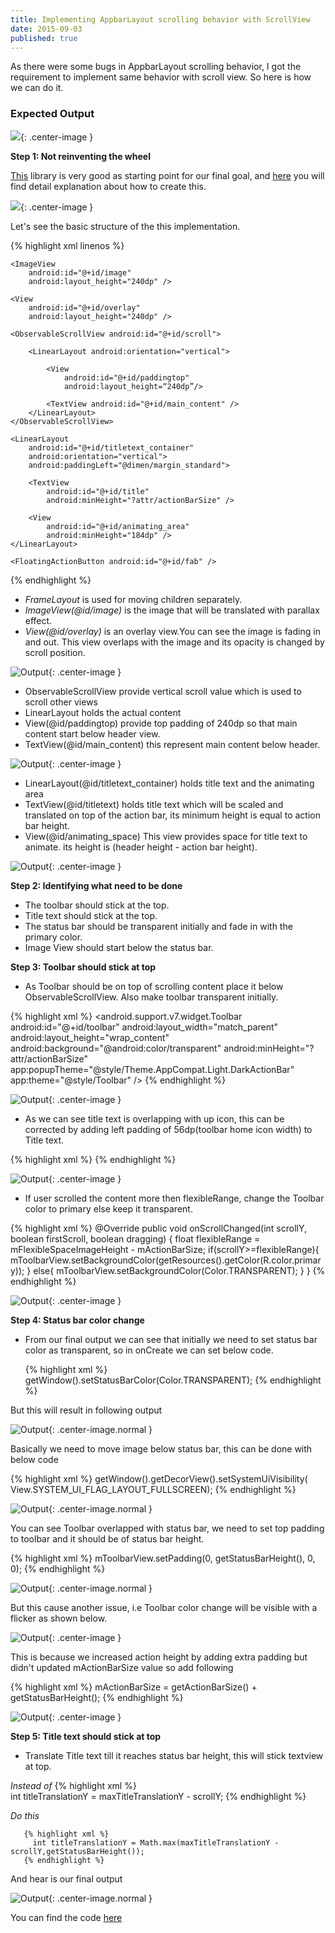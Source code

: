 ```yaml
---
title: Implementing AppbarLayout scrolling behavior with ScrollView
date: 2015-09-03
published: true
---
```


As there were some bugs in AppbarLayout scrolling behavior, I got the requirement to implement same behavior with scroll view. So here is how we can do it.

### Expected Output

![](/public/images/10.gif){: .center-image }

**Step 1: Not reinventing the wheel**


[This](https://github.com/ksoichiro/Android-ObservableScrollView) library is very good as starting point for our final goal, and [here](https://github.com/ksoichiro/Android-ObservableScrollView/blob/master/docs/basic/flexible-space-with-image.md) you will find detail explanation about how to create this.

![](/public/images/2.gif){: .center-image }

Let's see the basic structure of the this implementation.

{% highlight xml linenos %}
<FrameLayout>

    <ImageView
        android:id="@+id/image"
        android:layout_height="240dp" />

    <View
        android:id="@+id/overlay"
        android:layout_height="240dp" />

    <ObservableScrollView android:id="@+id/scroll">

        <LinearLayout android:orientation="vertical">

            <View
                android:id="@+id/paddingtop"
                android:layout_height=“240dp”/>

            <TextView android:id="@+id/main_content" />
        </LinearLayout>
    </ObservableScrollView>

    <LinearLayout
        android:id="@+id/titletext_container"
        android:orientation="vertical">
        android:paddingLeft="@dimen/margin_standard">

        <TextView
            android:id="@+id/title"
            android:minHeight="?attr/actionBarSize" />

        <View
            android:id="@+id/animating_area"
            android:minHeight="184dp" />
    </LinearLayout>

    <FloatingActionButton android:id="@+id/fab" />
</FrameLayout>
{% endhighlight %}

  * *FrameLayout* is used for moving children separately.
  * *ImageView(@id/image)* is the image that will be translated with
    parallax effect.
  * *View(@id/overlay)* is an overlay view.You can see the image is fading in
    and out. This view overlaps with the image and its opacity is changed by scroll position.

![Output](/public/images/3.png){: .center-image }

  * ObservableScrollView provide vertical scroll value which is used to
    scroll other views
  * LinearLayout holds the actual content
  * View(@id/paddingtop) provide top padding of 240dp so that main content
    start below header view.
  * TextView(@id/main_content) this represent main content below header.

![Output](/public/images/4.png){: .center-image }

  * LinearLayout(@id/titletext_container) holds title text and the
    animating area
  * TextView(@id/titletext) holds title text which will be scaled and translated on top of the action bar, its minimum height is equal to action bar height.
  * View(@id/animating_space) This view provides space for title text
    to animate. its height is (header height - action bar height).

![Output](/public/images/5.png){: .center-image }

**Step 2: Identifying what need to be done**

  * The toolbar should stick at the top.
  * Title text should stick at the top.
  * The status bar should be transparent initially and fade in with the
    primary color.
  * Image View should start below the status bar.

**Step 3: Toolbar should stick at top**

  * As Toolbar should be on top of scrolling content place it below ObservableScrollView. Also make toolbar transparent initially.

  {% highlight xml %}
    <android.support.v7.widget.Toolbar
        android:id="@+id/toolbar"
        android:layout_width="match_parent"
        android:layout_height="wrap_content"
        android:background="@android:color/transparent"
        android:minHeight="?attr/actionBarSize"
        app:popupTheme="@style/Theme.AppCompat.Light.DarkActionBar"
        app:theme="@style/Toolbar"
      />
  {% endhighlight %}

  ![Output](/public/images/100.gif){: .center-image }

  * As we can see title text is overlapping with up icon, this can be corrected by adding left padding of 56dp(toolbar home icon width) to Title text.

  {% highlight xml %}
  <LinearLayout
        android:paddingLeft="@dimen/toolbar_margin_start">
        <TextView />
        <View />
     </LinearLayout>
  {% endhighlight %}

 ![Output](/public/images/97.gif){: .center-image }

  * If user scrolled the content more then flexibleRange, change the Toolbar color to primary else keep it transparent.

 {% highlight xml %}
  @Override
    public void onScrollChanged(int scrollY, boolean firstScroll, boolean dragging) {
        float flexibleRange = mFlexibleSpaceImageHeight - mActionBarSize;
        if(scrollY>=flexibleRange){
            mToolbarView.setBackgroundColor(getResources().getColor(R.color.primary));
        }
        else{
            mToolbarView.setBackgroundColor(Color.TRANSPARENT);
        }
    }
 {% endhighlight %}

   ![Output](/public/images/99.gif){: .center-image }

  **Step 4: Status bar color change**

  * From our final output we can see that initially we need to set status bar color as transparent, so in onCreate we can set below code.

    {% highlight xml %}
      getWindow().setStatusBarColor(Color.TRANSPARENT);
    {% endhighlight %}


But this will result in following output

  ![Output](/public/images/97.png){: .center-image.normal }


  Basically we need to move image below status bar, this can be done with below code

  {% highlight xml %}
    getWindow().getDecorView().setSystemUiVisibility(
            View.SYSTEM_UI_FLAG_LAYOUT_FULLSCREEN);
  {% endhighlight %}

  ![Output](/public/images/95.png){: .center-image.normal }

  You can see Toolbar overlapped with status bar, we need to set top padding to toolbar and it should be of status bar height.

  {% highlight xml %}
     mToolbarView.setPadding(0, getStatusBarHeight(), 0, 0);
  {% endhighlight %}

  ![Output](/public/images/toolbar_padding.png){: .center-image.normal }

  But this cause another issue, i.e Toolbar color change will be visible with a flicker as shown below.

 ![Output](/public/images/94.gif){: .center-image }

 This is because we increased action height by adding extra padding but didn't updated mActionBarSize value so add following

 {% highlight xml %}
    mActionBarSize = getActionBarSize() + getStatusBarHeight();
 {% endhighlight %}

  ![Output](/public/images/92.gif){: .center-image }


  **Step 5: Title text should stick at top**

   * Translate Title text till it reaches status bar height, this will stick textview at top.

  *Instead of*
       {% highlight xml %}                                      
         int titleTranslationY = maxTitleTranslationY - scrollY;
       {% endhighlight %}

  *Do this*

       {% highlight xml %}                                      
         int titleTranslationY = Math.max(maxTitleTranslationY - scrollY,getStatusBarHeight());  
       {% endhighlight %}    


  And hear is our final output

   ![Output](/public/images/91.gif){: .center-image.normal }

   You can find the code [here](https://github.com/shekarrex/AppbarLayoutBehaviorWithScrollView.git)


   <br>
